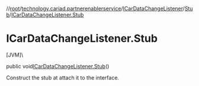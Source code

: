 //[root](../../../../index.md)/[technology.cariad.partnerenablerservice](../../index.md)/[ICarDataChangeListener](../index.md)/[Stub](index.md)/[ICarDataChangeListener.Stub](-i-car-data-change-listener.-stub.md)

# ICarDataChangeListener.Stub

[JVM]\

public void[ICarDataChangeListener.Stub](-i-car-data-change-listener.-stub.md)()

Construct the stub at attach it to the interface.
